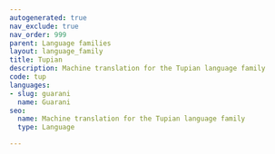 ```yaml
---
autogenerated: true
nav_exclude: true
nav_order: 999
parent: Language families
layout: language_family
title: Tupian
description: Machine translation for the Tupian language family
code: tup
languages:
- slug: guarani
  name: Guarani
seo:
  name: Machine translation for the Tupian language family
  type: Language

---
```


